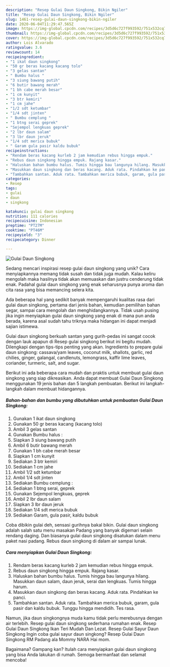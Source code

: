 ```yaml
---
description: "Resep Gulai Daun Singkong, Bikin Ngiler"
title: "Resep Gulai Daun Singkong, Bikin Ngiler"
slug: 1461-resep-gulai-daun-singkong-bikin-ngiler
date: 2020-06-04T11:29:47.565Z
image: https://img-global.cpcdn.com/recipes/3d5d6c727f993592/751x532cq70/gulai-daun-singkong-foto-resep-utama.jpg
thumbnail: https://img-global.cpcdn.com/recipes/3d5d6c727f993592/751x532cq70/gulai-daun-singkong-foto-resep-utama.jpg
cover: https://img-global.cpcdn.com/recipes/3d5d6c727f993592/751x532cq70/gulai-daun-singkong-foto-resep-utama.jpg
author: Lois Alvarado
ratingvalue: 3.6
reviewcount: 14
recipeingredient:
- "1 ikat daun singkong"
- "50 gr beras kacang kacang tolo"
- "3 gelas santan"
- " Bumbu halus "
- "3 siung bawang putih"
- "6 butir bawang merah"
- "1 bh cabe merah besar"
- "1 cm kunyit"
- "3 btr kemiri"
- "1 cm jahe"
- "1/2 sdt ketumbar"
- "1/4 sdt jinten"
- " Bumbu cemplung "
- "1 btng serai geprek"
- "Sejempol lengkuas geprek"
- "2 lbr daun salam"
- "3 lbr daun jeruk"
- "1/4 sdt merica bubuk"
- " Garam gula pasir kaldu bubuk"
recipeinstructions:
- "Rendam beras kacang kurleb 2 jam kemudian rebus hingga empuk."
- "Rebus daun singkong hingga empuk. Rajang kasar."
- "Haluskan bahan bumbu halus. Tumis hingga bau langunya hilang. Masukkan daun salam, daun jeruk, serai dan lengkuas. Tumis hingga harum."
- "Masukkan daun singkong dan beras kacang. Aduk rata. Pindahkan ke panci."
- "Tambahkan santan. Aduk rata. Tambahkan merica bubuk, garam, gula pasir dan kaldu bubuk. Tunggu hingga mendidih. Tes rasa."
categories:
- Resep
tags:
- gulai
- daun
- singkong

katakunci: gulai daun singkong 
nutrition: 111 calories
recipecuisine: Indonesian
preptime: "PT27M"
cooktime: "PT46M"
recipeyield: "3"
recipecategory: Dinner

---
```



![Gulai Daun Singkong](https://img-global.cpcdn.com/recipes/3d5d6c727f993592/751x532cq70/gulai-daun-singkong-foto-resep-utama.jpg)

Sedang mencari inspirasi resep gulai daun singkong yang unik? Cara menyiapkannya memang tidak susah dan tidak juga mudah. Kalau keliru mengolah maka hasilnya tidak akan memuaskan dan justru cenderung tidak enak. Padahal gulai daun singkong yang enak seharusnya punya aroma dan cita rasa yang bisa memancing selera kita.

Ada beberapa hal yang sedikit banyak mempengaruhi kualitas rasa dari gulai daun singkong, pertama dari jenis bahan, kemudian pemilihan bahan segar, sampai cara mengolah dan menghidangkannya. Tidak usah pusing jika ingin menyiapkan gulai daun singkong yang enak di mana pun anda berada, karena asal sudah tahu triknya maka hidangan ini dapat menjadi sajian istimewa.

Gulai daun singkong berkuah santan yang gurih-pedas ini sangat cocok dengan lauk apapun di Resep gulai singkong berikut ini begitu mudah. Dilengkapi dengan tips-tips penting yang akan. Ingredients to prepare gulai daun singkong: cassava/yam leaves, coconut milk, shallots, garlic, red chilies, ginger, galangal, candlenuts, lemongrass, kaffir lime leaves, coriander, turmeric, salt, and sugar.


Berikut ini ada beberapa cara mudah dan praktis untuk membuat gulai daun singkong yang siap dikreasikan. Anda dapat membuat Gulai Daun Singkong menggunakan 19 jenis bahan dan 5 langkah pembuatan. Berikut ini langkah-langkah dalam membuat hidangannya.

<!--inarticleads1-->

##### Bahan-bahan dan bumbu yang dibutuhkan untuk pembuatan Gulai Daun Singkong:

1. Gunakan 1 ikat daun singkong
1. Gunakan 50 gr beras kacang (kacang tolo)
1. Ambil 3 gelas santan
1. Gunakan  Bumbu halus :
1. Siapkan 3 siung bawang putih
1. Ambil 6 butir bawang merah
1. Gunakan 1 bh cabe merah besar
1. Siapkan 1 cm kunyit
1. Sediakan 3 btr kemiri
1. Sediakan 1 cm jahe
1. Ambil 1/2 sdt ketumbar
1. Ambil 1/4 sdt jinten
1. Sediakan  Bumbu cemplung :
1. Sediakan 1 btng serai, geprek
1. Gunakan Sejempol lengkuas, geprek
1. Ambil 2 lbr daun salam
1. Siapkan 3 lbr daun jeruk
1. Sediakan 1/4 sdt merica bubuk
1. Sediakan  Garam, gula pasir, kaldu bubuk


Coba dibikin gulai deh, sensasi gurihnya bakal bikin. Gulai daun singkong adalah salah satu menu masakan Padang yang banyak digemari selain rendang daging. Dan biasanya gulai daun singkong disatukan dalam menu paket nasi padang. Rebus daun singkong di dalam air sampai lunak. 

<!--inarticleads2-->

##### Cara menyiapkan Gulai Daun Singkong:

1. Rendam beras kacang kurleb 2 jam kemudian rebus hingga empuk.
1. Rebus daun singkong hingga empuk. Rajang kasar.
1. Haluskan bahan bumbu halus. Tumis hingga bau langunya hilang. Masukkan daun salam, daun jeruk, serai dan lengkuas. Tumis hingga harum.
1. Masukkan daun singkong dan beras kacang. Aduk rata. Pindahkan ke panci.
1. Tambahkan santan. Aduk rata. Tambahkan merica bubuk, garam, gula pasir dan kaldu bubuk. Tunggu hingga mendidih. Tes rasa.


Namun, jika daun singkongnya muda kamu tidak perlu merebusnya dengan air terlebih. Resep gulai daun singkong sederhana rumahan enak. Resep Gulai Daun Singkong Ikan Teri Mudah Dan Lezat. Resep Gulai Sayur Daun Singkong Ingin coba gulai sayur daun singkong? Resep Gulai Daun Singkong RM Padang ala Mommy NARA Hai mom. 

Bagaimana? Gampang kan? Itulah cara menyiapkan gulai daun singkong yang bisa Anda lakukan di rumah. Semoga bermanfaat dan selamat mencoba!
